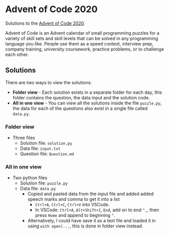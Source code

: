 # Advent of Code 2020
Solutions to the [Advent of Code 2020](adventofcode.com/2020). 

Advent of Code is an Advent calendar of small programming puzzles for a variety of skill sets and skill levels that can be solved in any programming language you like. People use them as a speed contest, interview prep, company training, university coursework, practice problems, or to challenge each other.

## Solutions
There are two ways to view the solutions:
* **Folder view** - Each solution exists in a separate folder for each day, this folder contains the question, the data input and the solution code.
* **All in one view** - You can view all the solutions inside the file `puzzle.py`, the data for each of the questions also exist in a single file called `data.py`.

### Folder view
* Three files
  * Solution file: `solution.py`
  * Data file: `input.txt`
  * Question file: `Question.md`

### All in one view
* Two python files
  * Solution file: `puzzle.py`
  * Data file: `data.py`
    * Copied and pasted data from the input file and added added speech marks and comma to get it into a list
      * `Ctrl+A`, `Ctrl+C`, `Ctrl+V` into VSCode. 
      * In VSCode: `Ctrl+A`, `Alt+Shift+I`, `End`, add on to end `",`, then press `Home` and append to beginning `"`.
    * Alternatively, I could have save it as a text file and loaded it in using `with open(...`, this is done in folder view instead. 

